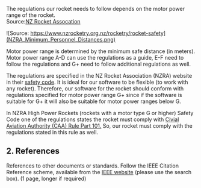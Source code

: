 The regulations our rocket needs to follow depends on the motor power range of the rocket.
<br>
Source:[NZ Rocket Assocation](https://www.nzrocketry.org.nz/rocketry/rocket-safety)

![Source: https://www.nzrocketry.org.nz/rocketry/rocket-safety](NZRA_Minimum_Personnel_Distances.png)

Motor power range is determined by the minimum safe distance (in meters). 
Motor power range A-D can use the regulations as a guide, E-F need to follow the regulations and G+ need to follow additional regulations as well.

The regulations are specified in the NZ Rocket Association (NZRA) website in their [safety code](https://www.nzrocketry.org.nz/rocketry/rocket-safety).
It is ideal for our software to be flexible (to work with any rocket). Therefore, our software for the rocket should conform with regulations specified for motor power range G+ since if the software is suitable for G+ it will also be suitable for motor power ranges below G.

In NZRA High Power Rockets (rockets with a motor type G or higher) Safety Code one of the regulations states the rocket must comply with [Civial Aviation Authority (CAA) Rule Part 101.](https://www.aviation.govt.nz/rules/rule-part/show/101)
So, our rocket must comply with the regulations stated in this rule as well.


## 2. References

References to other documents or standards. Follow the IEEE Citation  Reference scheme, available from the [IEEE website](https://www.ieee.org/) (please use the search box). (1 page, longer if required)

